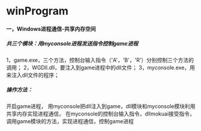 # winProgram

#### 一，Windows进程通信-共享内存空间

##### 共三个模块：用myconsole进程发送指令控制game进程

1，game.exe，三个方法，控制台输入指令（'A'，'B'，'R'）分别控制三个方法的调用；
2，WGDll.dll，要注入到game进程中的dll文件；
3，myconsole.exe，用来注入dll文件的程序；

##### 操作方法：

开启game进程，
用myconsole把dll注入到game，dll模块和myconsole模块利用共享内存实现进程通信，
在myconsole的控制台输入指令，dllmokuai接受指令，调用game模块的方法，实现进程通信，控制game进程
